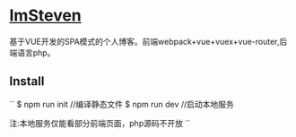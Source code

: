 # [ImSteven](http://www.shenwenjie.com/#/index)

基于VUE开发的SPA模式的个人博客。前端webpack+vue+vuex+vue-router,后端语言php。

## Install
``
$ npm run init //编译静态文件
$ npm run dev //启动本地服务

注:本地服务仅能看部分前端页面，php源码不开放
``
